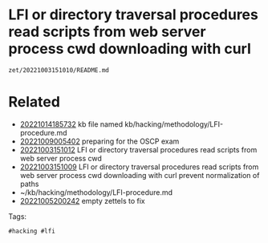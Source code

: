 # LFI or directory traversal procedures read scripts from web server process cwd downloading with curl 

` zet/20221003151010/README.md `

# Related

- [20221014185732](/zet/20221014185732/README.md) kb file named kb/hacking/methodology/LFI-procedure.md
- [20221009005402](/zet/20221009005402/README.md) preparing for the OSCP exam
- [20221003151012](/zet/20221003151012/README.md) LFI or directory traversal procedures read scripts from web server process cwd
- [20221003151009](/zet/20221003151009/README.md) LFI or directory traversal procedures read scripts from web server process cwd downloading with curl  prevent normalization of paths
- ~/kb/hacking/methodology/LFI-procedure.md
- [20221005200242](/zet/20221005200242/README.md) empty zettels to fix

Tags:

    #hacking #lfi 
